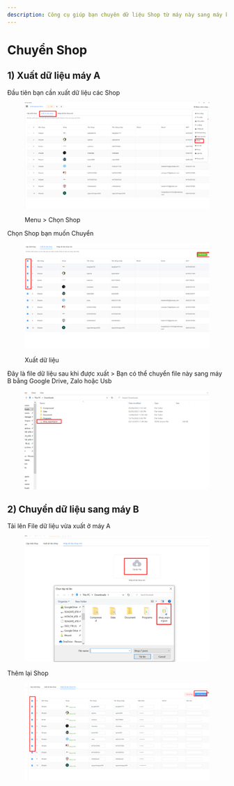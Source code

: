 ```yaml
---
description: Công cụ giúp bạn chuyên dữ liệu Shop từ máy này sang máy khác
---
```


# Chuyển Shop

## 1) Xuất dữ liệu máy A

Đầu tiên bạn cần xuất dữ liệu các Shop

<figure><img src="../../../.gitbook/assets/image (4).png" alt=""><figcaption><p>Menu > Chọn Shop</p></figcaption></figure>

Chọn Shop bạn muốn Chuyển

<figure><img src="../../../.gitbook/assets/image (3).png" alt=""><figcaption><p>Xuất dữ liệu</p></figcaption></figure>

Đây là file dữ liệu sau khi được xuất > Bạn có thể chuyển file này sang máy B bằng Google Drive, Zalo hoặc Usb

<figure><img src="../../../.gitbook/assets/image.png" alt=""><figcaption></figcaption></figure>

## 2) Chuyển dữ liệu sang máy B

Tải lên File dữ liệu vừa xuất ở máy A

<figure><img src="../../../.gitbook/assets/image (8).png" alt=""><figcaption></figcaption></figure>

Thêm lại Shop

<figure><img src="../../../.gitbook/assets/image (1).png" alt=""><figcaption></figcaption></figure>
